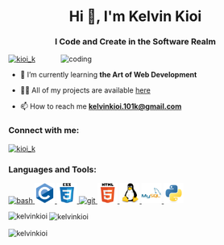 <h1 align="center">Hi 👋, I'm Kelvin Kioi</h1>
<h3 align="center">I Code and Create in the Software Realm</h3>
<img align="right" alt="coding" width="400" src="https://images.squarespace-cdn.com/content/v1/5769fc401b631bab1addb2ab/1541580611624-TE64QGKRJG8SWAIUS7NS/coding-freak.gif">

<p align="left"> <a href="https://twitter.com/kioi_k" target="blank"><img src="https://img.shields.io/twitter/follow/kioi_k?logo=twitter&style=for-the-badge" alt="kioi_k" /></a> </p>

- 🌱 I’m currently learning **the Art of Web Development**

- 👨‍💻 All of my projects are available [here](https://github.com/kelvinkioi?tab=repositories)

- 📫 How to reach me **kelvinkioi.101k@gmail.com**

<h3 align="left">Connect with me:</h3>
<p align="left">
<a href="https://twitter.com/kioi_k" target="blank"><img align="center" src="https://raw.githubusercontent.com/rahuldkjain/github-profile-readme-generator/master/src/images/icons/Social/twitter.svg" alt="kioi_k" height="30" width="40" /></a>
</p>

<h3 align="left">Languages and Tools:</h3>
<p align="left"> <a href="https://www.gnu.org/software/bash/" target="_blank" rel="noreferrer"> <img src="https://www.vectorlogo.zone/logos/gnu_bash/gnu_bash-icon.svg" alt="bash" width="40" height="40"/> </a> <a href="https://www.cprogramming.com/" target="_blank" rel="noreferrer"> <img src="https://raw.githubusercontent.com/devicons/devicon/master/icons/c/c-original.svg" alt="c" width="40" height="40"/> </a> <a href="https://www.w3schools.com/css/" target="_blank" rel="noreferrer"> <img src="https://raw.githubusercontent.com/devicons/devicon/master/icons/css3/css3-original-wordmark.svg" alt="css3" width="40" height="40"/> </a> <a href="https://git-scm.com/" target="_blank" rel="noreferrer"> <img src="https://www.vectorlogo.zone/logos/git-scm/git-scm-icon.svg" alt="git" width="40" height="40"/> </a> <a href="https://www.w3.org/html/" target="_blank" rel="noreferrer"> <img src="https://raw.githubusercontent.com/devicons/devicon/master/icons/html5/html5-original-wordmark.svg" alt="html5" width="40" height="40"/> </a> <a href="https://www.linux.org/" target="_blank" rel="noreferrer"> <img src="https://raw.githubusercontent.com/devicons/devicon/master/icons/linux/linux-original.svg" alt="linux" width="40" height="40"/> </a> <a href="https://www.mysql.com/" target="_blank" rel="noreferrer"> <img src="https://raw.githubusercontent.com/devicons/devicon/master/icons/mysql/mysql-original-wordmark.svg" alt="mysql" width="40" height="40"/> </a> <a href="https://www.python.org" target="_blank" rel="noreferrer"> <img src="https://raw.githubusercontent.com/devicons/devicon/master/icons/python/python-original.svg" alt="python" width="40" height="40"/> </a> </p>

<p><img align="left" src="https://github-readme-stats.vercel.app/api/top-langs?username=kelvinkioi&show_icons=true&locale=en&layout=compact" alt="kelvinkioi" /></p>

<p>&nbsp;<img align="center" src="https://github-readme-stats.vercel.app/api?username=kelvinkioi&show_icons=true&locale=en" alt="kelvinkioi" /></p>

<p><img align="center" src="https://github-readme-streak-stats.herokuapp.com/?user=kelvinkioi&" alt="kelvinkioi" /></p>
